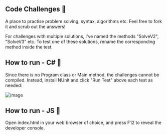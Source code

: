 ## Code Challenges 🎯

A place to practise problem solving, syntax, algorithms etc. Feel free to fork it and scrub out the answers!

For challenges with multiple solutions, I've named the methods "SolveV2", "SolveV3" etc. To test one of these solutions, rename the corresponding method inside the test.

## How to run - C# 🏃

Since there is no Program class or Main method, the challenges cannot be compiled. Instead, install NUnit and click "Run Test" above each test as needed:

![image](https://user-images.githubusercontent.com/67283034/163736872-3dcaa62f-cf3f-4b60-be90-07c5d34836cc.png)

## How to run - JS 🏃

Open index.html in your web browser of choice, and press F12 to reveal the developer console.